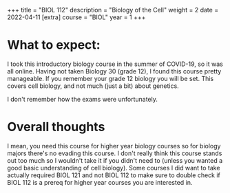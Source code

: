 +++
title = "BIOL 112"
description = "Biology of the Cell"
weight = 2
date = 2022-04-11
[extra]
course = "BIOL"
year = 1
+++

# What to expect:
I took this introductory biology course in the summer of COVID-19, so it was all online. Having not taken Biology 30 (grade 12), I found this course pretty manageable. If you remember your grade 12 biology you will be set. This covers cell biology, and not much (just a bit) about genetics. 

I don't remember how the exams were unfortunately.

# Overall thoughts
I mean, you need this course for higher year biology courses so for biology majors there's no evading this course. I don't really think this course stands out too much so I wouldn't take it if you didn't need to (unless you wanted a good basic understanding of cell biology). Some courses I did want to take actually required BIOL 121 and not BIOL 112 to make sure to double check if BIOL 112 is a prereq for higher year courses you are interested in.
